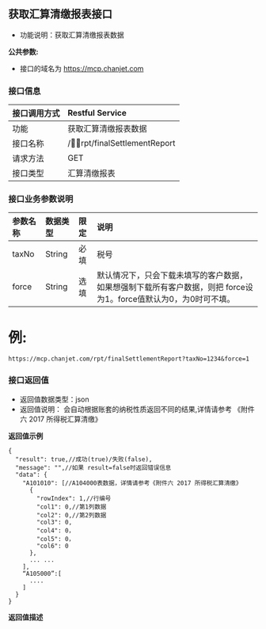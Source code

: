 ##  获取汇算清缴报表接口
+ 功能说明：获取汇算清缴报表数据

**公共参数:**
+ 接口的域名为 https://mcp.chanjet.com

### 接口信息
| 接口调用方式 | Restful Service        |
| :----- | :--------------------- |
| 功能     | 获取汇算清缴报表数据              |
| 接口名称   | /rpt/finalSettlementReport |
| 请求方法   | GET                    |
| 接口类型   | 汇算清缴报表                   |

### 接口业务参数说明

| 参数名称      | 数据类型    | 限定   | 说明        |
| :-------- | :------ | :--- | :-------- |
| taxNo  | String    | 必填   | 税号 |
| force  | String    | 选填   | 默认情况下，只会下载未填写的客户数据，如果想强制下载所有客户数据，则把 force设为1。force值默认为0，为0时可不填。 |

例:
====
```
https://mcp.chanjet.com/rpt/finalSettlementReport?taxNo=1234&force=1
```

### 接口返回值
+ 返回值数据类型：json
+ 返回值说明：
会自动根据账套的纳税性质返回不同的结果,详情请参考 《附件六 2017 所得税汇算清缴》

**返回值示例**
```
{
  "result": true,//成功(true)/失败(false),
  "message": "",//如果 result=false时返回错误信息
  "data": {
    "A101010": [//A104000表数据，详情请参考《附件六 2017 所得税汇算清缴》
      {
        "rowIndex": 1,//行编号
        "col1": 0,//第1列数据
        "col2": 0,//第2列数据
        "col3": 0,
        "col4": 0，
        "col5": 0，
        "col6": 0
      },
      ... ...
    ],
    “A105000”:[
      ....
    ]
  }
}
```

**返回值描述**
```

```


